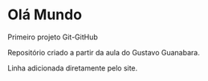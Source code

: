 # Olá Mundo
 Primeiro projeto Git-GitHub

Repositório criado a partir da aula do Gustavo Guanabara.

Linha adicionada diretamente pelo site.
